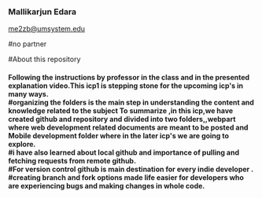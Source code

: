 
### Mallikarjun Edara
me2zb@umsystem.edu

#no partner </br>

#About this repository </br>
<h4>Following the instructions by professor in the class and in the presented explanation video.This icp1 is stepping stone for the upcoming icp's in many ways.</br>
#organizing the folders is the main step in understanding the content and knowledge related to the subject
To summarize ,in this icp,we have created github and repository and divided into two folders,,webpart where web development related documents are meant to be posted and Mobile development folder where in the later icp's we are going to explore.</br>
#i have also learned about local github and importance of pulling and fetching requests from remote github.</br>
#For version control github is main destination for every indie developer .</br>
#creating branch and fork options made life easier for developers who are experiencing bugs and making changes in whole code.</br>
